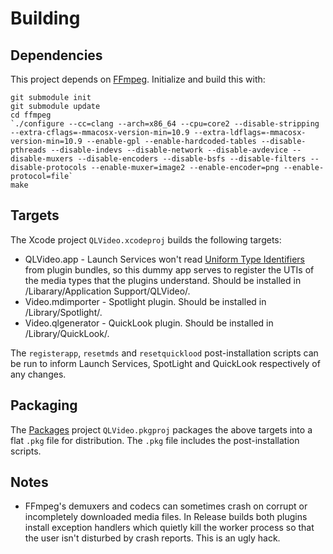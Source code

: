 Building
========

## Dependencies

This project depends on [FFmpeg](http://source.ffmpeg.org/). Initialize and build this with:

```
git submodule init
git submodule update
cd ffmpeg
`./configure --cc=clang --arch=x86_64 --cpu=core2 --disable-stripping --extra-cflags=-mmacosx-version-min=10.9 --extra-ldflags=-mmacosx-version-min=10.9 --enable-gpl --enable-hardcoded-tables --disable-pthreads --disable-indevs --disable-network --disable-avdevice --disable-muxers --disable-encoders --disable-bsfs --disable-filters --disable-protocols --enable-muxer=image2 --enable-encoder=png --enable-protocol=file`
make
```

Targets
-------
The Xcode project `QLVideo.xcodeproj` builds the following targets:

* QLVideo.app - Launch Services won't read [Uniform Type Identifiers](http://developer.apple.com/library/mac/documentation/General/Conceptual/DevPedia-CocoaCore/UniformTypeIdentifier.html) from plugin bundles, so this dummy app serves to register the UTIs of the media types that the plugins understand. Should be installed in /Libarary/Application Support/QLVideo/.
* Video.mdimporter - Spotlight plugin. Should be installed in /Library/Spotlight/.
* Video.qlgenerator - QuickLook plugin. Should be installed in /Library/QuickLook/.

The `registerapp`, `resetmds` and `resetquicklood` post-installation scripts can be run to inform Launch Services, SpotLight and QuickLook respectively of any changes.

Packaging
---------
The [Packages](http://s.sudre.free.fr/Software/Packages/about.html) project `QLVideo.pkgproj` packages the above targets into a flat `.pkg` file for distribution. The `.pkg` file includes the post-installation scripts.

Notes
-----
* FFmpeg's demuxers and codecs can sometimes crash on corrupt or incompletely downloaded media files. In Release builds both plugins install exception handlers which quietly kill the worker process so that the user isn't disturbed by crash reports. This is an ugly hack.
